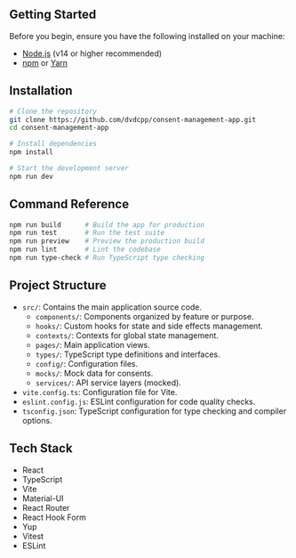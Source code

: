 ## Getting Started

Before you begin, ensure you have the following installed on your machine:

- [Node.js](https://nodejs.org/) (v14 or higher recommended)
- [npm](https://www.npmjs.com/) or [Yarn](https://yarnpkg.com/)

## Installation

```bash
# Clone the repository
git clone https://github.com/dvdcpp/consent-management-app.git
cd consent-management-app

# Install dependencies
npm install

# Start the development server
npm run dev
```

## Command Reference

```bash
npm run build      # Build the app for production
npm run test       # Run the test suite
npm run preview    # Preview the production build
npm run lint       # Lint the codebase
npm run type-check # Run TypeScript type checking
```

## Project Structure

- `src/`: Contains the main application source code.
  - `components/`: Components organized by feature or purpose.
  - `hooks/`: Custom hooks for state and side effects management.
  - `contexts/`: Contexts for global state management.
  - `pages/`: Main application views.
  - `types/`: TypeScript type definitions and interfaces.
  - `config/`: Configuration files.
  - `mocks/`: Mock data for consents.
  - `services/`: API service layers (mocked).
- `vite.config.ts`: Configuration file for Vite.
- `eslint.config.js`: ESLint configuration for code quality checks.
- `tsconfig.json`: TypeScript configuration for type checking and compiler options.

## Tech Stack
- React
- TypeScript
- Vite
- Material-UI
- React Router
- React Hook Form
- Yup
- Vitest
- ESLint


